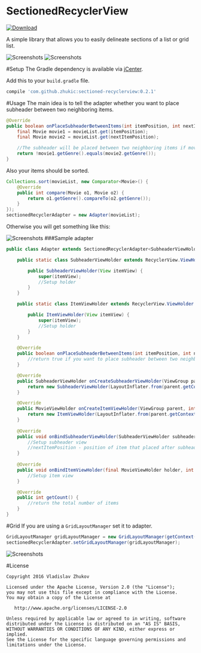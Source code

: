 # SectionedRecyclerView
[ ![Download](https://api.bintray.com/packages/zhukic/maven/SectionedRecyclerView/images/download.svg?version=0.2.1) ](https://bintray.com/zhukic/maven/SectionedRecyclerView/0.2.1/link)

A simple library that allows you to easily delineate sections of a list or grid list.

![Screenshots](https://github.com/zhukic/Sectioned-RecyclerView/blob/master/art/name.png?raw=true)
![Screenshots](https://github.com/zhukic/Sectioned-RecyclerView/blob/master/art/genre.png?raw=true)

#Setup
The Gradle dependency is available via [jCenter](https://bintray.com/zhukic/maven/SectionedRecyclerView). 

Add this to your `build.gradle` file.
```gradle
compile 'com.github.zhukic:sectioned-recyclerview:0.2.1'
```

#Usage
The main idea is to tell the adapter whether you want to place subheader between two neighboring items.
```java
@Override
public boolean onPlaceSubheaderBetweenItems(int itemPosition, int nextItemPosition) {
    final Movie movie1 = movieList.get(itemPosition);
    final Movie movie2 = movieList.get(nextItemPosition);

    //The subheader will be placed between two neighboring items if movie genres are different.
    return !movie1.getGenre().equals(movie2.getGenre());
}    
```
Also your items should be sorted. 
```java
Collections.sort(movieList, new Comparator<Movie>() {
    @Override
    public int compare(Movie o1, Movie o2) {
        return o1.getGenre().compareTo(o2.getGenre());
    }
});      
sectionedRecyclerAdapter = new Adapter(movieList);
```
Otherwise you will get something like this:

![Screenshots](https://github.com/zhukic/Sectioned-RecyclerView/blob/master/art/notSortedItems.png?raw=true)
###Sample adapter
```java
public class Adapter extends SectionedRecyclerAdapter<SubheaderViewHolder, ItemViewHolder> {

    public static class SubheaderViewHolder extends RecyclerView.ViewHolder {

        public SubheaderViewHolder(View itemView) {
            super(itemView);
            //Setup holder
        }
    }

    public static class ItemViewHolder extends RecyclerView.ViewHolder {

        public ItemViewHolder(View itemView) {
            super(itemView);
            //Setup holder
        }
    }

    @Override
    public boolean onPlaceSubheaderBetweenItems(int itemPosition, int nextItemPosition) {
        //return true if you want to place subheader between two neighboring items
    }

    @Override
    public SubheaderViewHolder onCreateSubheaderViewHolder(ViewGroup parent, int viewType) {
        return new SubheaderViewHolder(LayoutInflater.from(parent.getContext()).inflate(R.layout.item_header, parent, false));
    }

    @Override
    public MovieViewHolder onCreateItemViewHolder(ViewGroup parent, int viewType) {
        return new ItemViewHolder(LayoutInflater.from(parent.getContext()).inflate(R.layout.item_movie, parent, false));
    }
     
    @Override
    public void onBindSubheaderViewHolder(SubheaderViewHolder subheaderViewHolder, int nextItemPosition) {
        //Setup subheader view
        //nextItemPosition - position of item that placed after subheader
    }
    
    @Override
    public void onBindItemViewHolder(final MovieViewHolder holder, int position) {
        //Setup item view
    }

    @Override
    public int getCount() {
        //return the total number of items
    }
}
```
#Grid
If you are using a ```GridLayoutManager``` set it to adapter.
```java
GridLayoutManager gridLayoutManager = new GridLayoutManager(getContext(), 2);
sectionedRecyclerAdapter.setGridLayoutManager(gridLayoutManager);
```
![Screenshots](https://github.com/zhukic/Sectioned-RecyclerView/blob/master/art/grid.png?raw=true)

#License

    Copyright 2016 Vladislav Zhukov

    Licensed under the Apache License, Version 2.0 (the "License");
    you may not use this file except in compliance with the License.
    You may obtain a copy of the License at

       http://www.apache.org/licenses/LICENSE-2.0

    Unless required by applicable law or agreed to in writing, software
    distributed under the License is distributed on an "AS IS" BASIS,
    WITHOUT WARRANTIES OR CONDITIONS OF ANY KIND, either express or implied.
    See the License for the specific language governing permissions and
    limitations under the License.
